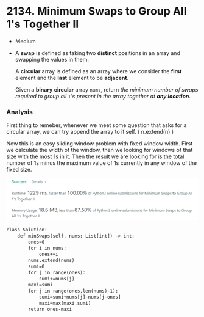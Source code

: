 # 2134. Minimum Swaps to Group All 1's Together II

* Medium
*   A **swap** is defined as taking two **distinct** positions in an array and swapping the values in them.

    A **circular** array is defined as an array where we consider the **first** element and the **last** element to be **adjacent**.

    Given a **binary** **circular** array `nums`, return _the minimum number of swaps required to group all_ `1`_'s present in the array together at **any location**_.

### Analysis&#x20;

First thing to remeber, whenever we meet some question that asks for a circular array, we can try append the array to it self. ( n.extend(n) )

Now this is an easy sliding window problem with fixed window width. First we calculate the width of the window, then we looking for windows of that size with the most 1s in it. Then the result we are looking for is the total number of 1s minus the maximum value of 1s currently in any window of the fixed size.&#x20;

![](<../.gitbook/assets/image (10) (1) (1) (1) (1).png>)

```
class Solution:
    def minSwaps(self, nums: List[int]) -> int:
        ones=0
        for i in nums:
            ones+=i
        nums.extend(nums)
        sumi=0
        for j in range(ones):
            sumi+=nums[j]
        maxi=sumi
        for j in range(ones,len(nums)-1):
            sumi=sumi+nums[j]-nums[j-ones]
            maxi=max(maxi,sumi)
        return ones-maxi     
```

